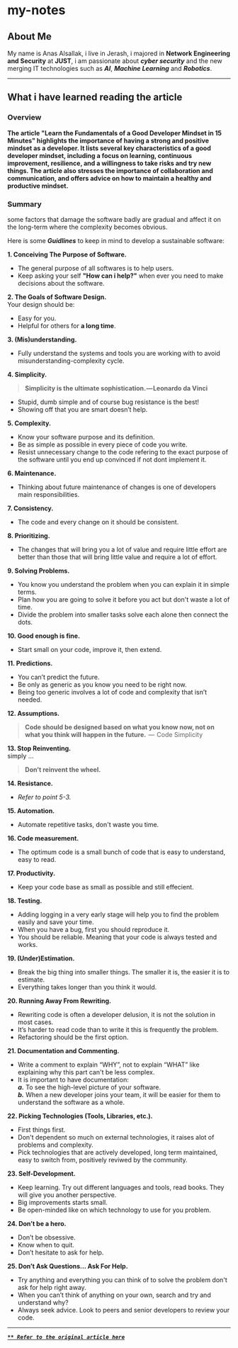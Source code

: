 # my-notes

## About Me

My name is Anas Alsallak, i live in Jerash, i majored in **Network Engineering and Security** at **JUST**, i am passionate about *__cyber security__* and the new merging IT technologies such as *__AI__*, *__Machine Learning__* and *__Robotics__*. 

___

## What i have learned reading the article 

### Overview

**The article "Learn the Fundamentals of a Good Developer Mindset in 15 Minutes" highlights the importance of having a strong and positive mindset as a developer. It lists several key characteristics of a good developer mindset, including a focus on learning, continuous improvement, resilience, and a willingness to take risks and try new things. The article also stresses the importance of collaboration and communication, and offers advice on how to maintain a healthy and productive mindset.**

### Summary

some factors that damage the software badly are gradual and affect it on the long-term where the complexity becomes obvious.

Here is some ***Guidlines*** to keep in mind to develop a sustainable software:

**1\. Conceiving The Purpose of Software.**
   - The general purpose of all softwares is to help users.
   - Keep asking your self **"How can i help?"** when ever you need to make decisions about the software.

**2\. The Goals of Software Design.**<br>
Your design should be:
   - Easy for you.
   - Helpful for others for **a long time**.

**3\. (Mis)understanding.**
   - Fully understand the systems and tools you are working with to avoid misunderstanding-complexity cycle.

**4\. Simplicity.**
>**Simplicity is the ultimate sophistication. — Leonardo da Vinci**

   - Stupid, dumb simple and of course bug resistance is the best!
   - Showing off that you are smart doesn’t help.
    
**5\. Complexity.**
   - Know your software purpose and its definition.
   - Be as simple as possible in every piece of code you write. 
   - Resist unnecessary change to the code refering to the exact purpose of the software until you end up convinced if  not dont implement it. 

**6\. Maintenance.**
   - Thinking about future maintenance of changes is one of developers main responsibilities.

**7\. Consistency.**
   - The code and every change on it should be consistent.

**8\. Prioritizing.**
   - The changes that will bring you a lot of value and require little effort are better than those that will bring little value and require a lot of effort.

**9\. Solving Problems.**
   - You know you understand the problem when you can explain it in simple terms.
   - Plan how you are going to solve it before you act but don't waste a lot of time.
   - Divide the problem into smaller tasks solve each alone then connect the dots.

**10\. Good enough is fine.** 
- Start small on your code, improve it, then extend.

**11\. Predictions.**
- You can’t predict the future.
- Be only as generic as you know you need to be right now.
- Being too generic involves a lot of code and complexity that isn’t needed.

**12\. Assumptions.**
>**Code should be designed based on what you know now, not on what you think will happen in the future.**
> —  Code Simplicity

**13\. Stop Reinventing.**<br>
simply ...
>**Don’t reinvent the wheel.**

**14\. Resistance.**
- *Refer to point 5-3.*

**15\. Automation.**
- Automate repetitive tasks, don't waste you time.

**16\. Code measurement.**
- The optimum code is a small bunch of code that is easy to understand, easy to read.

**17\. Productivity.**
- Keep your code base as small as possible and still effecient.

**18\. Testing.**
- Adding logging in a very early stage will help you to find the problem easily and save your time.
- When you have a bug, first you should reproduce it. 
- You should be reliable. Meaning that your code is always tested and works.

**19\. (Under)Estimation.**
- Break the big thing into smaller things. The smaller it is, the easier it is to estimate. 
- Everything takes longer than you think it would.

**20\. Running Away From Rewriting.**
- Rewriting code is often a developer delusion, it  is not the solution in most cases.
- It’s harder to read code than to write it this is frequently the problem.
- Refactoring should be the first option.

**21\. Documentation and Commenting.**
- Write a comment to explain “WHY”, not to explain “WHAT” like explaining why this part can't be less complex. 
- It is important to have documentation:<br>
      ***a.*** To see the high-level picture of your software.<br>
      ***b.*** When a new developer joins your team, it will be easier for them to understand the software as a whole.

**22\. Picking Technologies (Tools, Libraries, etc.).**
- First things first.
- Don't dependent so much on external technologies, it raises alot of problems and complexity.
- Pick technologies that are actively developed, long term maintained, easy to switch from, positively reviwed by the community.

**23\. Self-Development.**
- Keep learning. Try out different languages and tools, read books. They will give you another perspective.
- Big improvements starts small.
- Be open-minded like on which technology to use for you problem.

**24\. Don’t be a hero.**
- Don’t be obsessive. 
- Know when to quit. 
- Don’t hesitate to ask for help.

**25\. Don’t Ask Questions… Ask For Help.**
- Try anything and everything you can think of to solve the problem don't ask for help right away.
- When you can’t think of anything on your own, search and try and understand why?
- Always seek advice. Look to peers and senior developers to review your code.
___

***[`** Refer to the original article here`](https://www.freecodecamp.org/news/learn-the-fundamentals-of-a-good-developer-mindset-in-15-minutes-81321ab8a682/ "push  me :)")***


